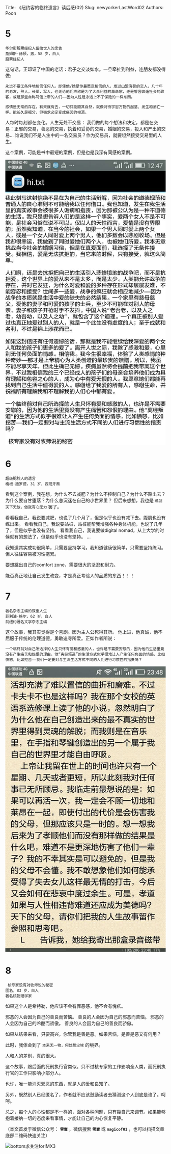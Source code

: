 Title:  《纽约客的临终遗言》读后感(02)
Slug:  newyorkerLastWord02
Authors: Poon



# 5 

```
华尔街股票经纪人留给世人的忠告
詹姆斯·赫顿，男，58 岁，白人
股票经纪人
```

这句话，正印证了中国的老话：君子之交淡如水。一旦牵扯到利益，连朋友都没得做:

```
永远不要无条件地相信任何人。即使他/她是你最愿意相信的人，发过山盟海誓的恋人，几十年的老友，熟人，长辈，军人，也无论他们声称是为了大众利益的革命家，还是誓言改造社会的政客，或是那些自称笃信上帝的人们——因为人性是永远上不了保险的一样东西。

```

```
感情是无常的存在，有来就有去，一切只能顺其自然，就像对待宇宙万物的起落、发生和消亡一样。能长久是福分，但强求必定变成痛苦的根源。

```

人每时每刻都在变化。人生无处不交易：
我们做的每个想法和决定，都是在交易：正邪的交易，善恶的交易，执着和妥协的交易，婚姻的交易，投入和产出的交易...
谁说我们不是人生中的一名交易员？作为交易员，就要坦然接受交易型的人生。

这个案例，可能是书中最短的案例，但是也是我深有同感的案例。


![defaultName](img/01_201606/04.jpg)
# 6

```
超级肥胖人的遗言
梅根·施罗德，31 岁，西班牙裔

```

看到这个案例，我在想，为什么不去减肥？为什么不控制自己？为什么不豁出去？为什么要自甘堕落？为什么总沉迷在自己的小世界里？
但后来想想，我也是 `说就天下无敌，做就有心无力` 罢了。

看看我自己，我说要减肥，也说了几个月了，但是似乎也没有减下去。腹肌也没有练出来。
看看我自己，我说要站桩，站桩能帮我增强各种身体机能，也说了几年了，但是似乎也没有坚持。
看看我自己，我说要做digital nomad，从上大学的时候就有的想法了，但是似乎也没有坚持。
...

我知道其实成功很简单，只需要坚持学习。我知道健康很简单，只需要坚持练习。但人往往容易被习性拖累。

要想跳出自己的comfort zone，需要很大的坚忍和耐力。

能否真正地让自己发生改变，才是真正考验人的品质的东西！！！


# 7

```
著名杂志主编的双重人生
菲利浦·格尔，62 岁，白人
前纽约著名文学杂志主编
```

这个故事，我其实觉得是个喜剧。因为主人公死得其所。 他上进，他真诚，他不屈服于传统的伦理道德，勇敢追寻所爱。正如作者所说：

```
一个临终前对自己所选择的人生只怀有爱和感激的人，也许是不需要安慰的，因为他的生活里竟没有产生痛苦和怨恨的理由。他“离经叛道”的生活方式似乎很难让人产生任何负面的情感，比如愤怒，比如挖苦——我们一定要对与主流生活方式不同的人们进行习惯性的指责吗？
```

![defaultName](img/01_201606/05.jpg)

# 8 

```
 核专家没有对牧师说的秘密
匿名，83 岁，白人
著名核物理学家
```

如果这个人是希特勒，他应该不会有罪恶感，他不会有愧疚。 

邪恶的人会因为自己的善良而苦恼。
善良的人会因为自己的邪恶而苦恼。
邪恶的人会因为自己的冷酷而骄傲。
善良的人会因为自己的善良而骄傲。

如果从结果来看，只要高兴，你管我是善是恶。如果苦恼，是善是恶又有何用？

此时，我体会到了 `本来无一物，何处惹尘埃` 的境界。

人和人的差别，真的很大。

这个故事，跟后面的死刑执行官类似。只不过核专家的工作影响全人类，而死刑执行官的工作只影响小部分人。

也许，唯一能消灭邪恶的东西，就是人的爱和良知了。


另外，既然别人已经匿名了，作者就不应该鼓励读者去猜测这个人到底是谁了。呵呵。

总之，每个人的心性都是不一样的，面对各种问题，只有靠自己来调节。如果能够抱着接纳一切的态度来看事情，才能让自己的内心恢复平静。


（本文首发于微信公众号： **`零壹`** ，微信搜索 **`零壹`** 或 **`magicof01`** ，也可以扫描文章底部二维码快速关注）

![bottom求关注forIMX3](http://www.imx3.com/img/weixin_bi_common/sdr_code_tree_01.png)

